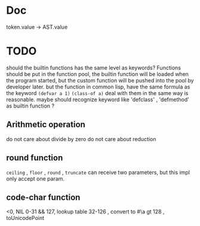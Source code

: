 # Doc
token.value → AST.value

# TODO
should the builtin functions has the same level as keywords?
Functions should be put in the function pool, the builtin function will be loaded when the program started, but the custom function will be pushed into the pool by developer later.
but the function in common lisp, have the same formula as the keyword
`(defvar a 1)`
`(class-of a)`
deal with them in the same way is reasonable.
maybe should recognize keyword like 'defclass' , 'defmethod' as builtin function ?

## Arithmetic operation 
do not care about divide by zero
do not care about reduction
 
## round function
`ceiling` , `floor` , `round` , `truncate` can receive two parameters, but this impl only accept one param.

## code-char function
<0, NIL
0-31 && 127, lookup table
32-126 , convert to #\a
gt 128 , toUnicodePoint
